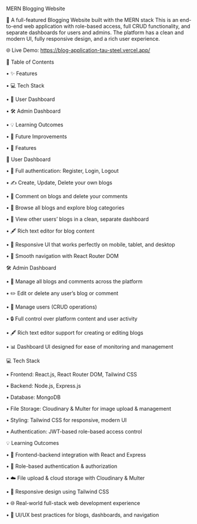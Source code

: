 MERN Blogging Website

🚀 A full-featured Blogging Website built with the MERN stack
This is an end-to-end web application with role-based access, full CRUD functionality, and separate dashboards for users and admins. The platform has a clean and modern UI, fully responsive design, and a rich user experience.

🌐 Live Demo: https://blog-application-tau-steel.vercel.app/

🧠 Table of Contents

•	✨ Features

•	💻 Tech Stack

•	👤 User Dashboard

•	  🛠 Admin Dashboard

•	💡 Learning Outcomes

•	🚀 Future Improvements

•	💫 Features


👤 User Dashboard

•	🔑 Full authentication: Register, Login, Logout

•	✍️ Create, Update, Delete your own blogs

•	💬 Comment on blogs and delete your comments

•	🔎 Browse all blogs and explore blog categories

•	📰 View other users’ blogs in a clean, separate dashboard

•	🖋️ Rich text editor for blog content

•	📱 Responsive UI that works perfectly on mobile, tablet, and desktop

•	🌟 Smooth navigation with React Router DOM


🛠 Admin Dashboard

•	📝 Manage all blogs and comments across the platform

•	✏️ Edit or delete any user’s blog or comment

•	👥 Manage users (CRUD operations)

•	🔒 Full control over platform content and user activity

•	🖋️ Rich text editor support for creating or editing blogs

•	📊 Dashboard UI designed for ease of monitoring and management

  

💻 Tech Stack

•	Frontend: React.js, React Router DOM, Tailwind CSS

•	Backend: Node.js, Express.js

•	Database: MongoDB

•	File Storage: Cloudinary & Multer for image upload & management

•	Styling: Tailwind CSS for responsive, modern UI

•	Authentication: JWT-based role-based access control

  
💡 Learning Outcomes


  •	🔗 Frontend-backend integration with React and Express

•	🔑 Role-based authentication & authorization

•	☁️ File upload & cloud storage with Cloudinary & Multer

•	📱 Responsive design using Tailwind CSS

•	🌐 Real-world full-stack web development experience

•	🎨 UI/UX best practices for blogs, dashboards, and navigation

